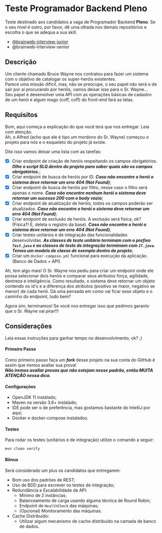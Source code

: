 # Teste Programador Backend Pleno
Teste destinado aos candidatos a vaga de Programador Backend <b>Pleno</b>. Se o seu nível é outro, por favor, dê uma olhada nos demais repositórios e escolha o que se adequa a sua skill. 
- [@brainweb-interview-junior](https://github.com/bw-jaimebrolesi/brainweb-interview-junior)
- @brainweb-interview-senior

## Descrição
Um cliente chamado Bruce Wayne nos contratou para fazer um sistema com o objetivo de catalogar os super-heróis existentes.
</br>
Parece uma missão difícil, mas, não se preocupe, o seu papel não será o de sair por aí procurando por heróis, vamos deixar isso para o Sr. Wayne...
</br>
Seu papel é desenvolver uma API com as operações básicas de cadastro de um herói e algum mago (coff, coff) do front-end fará as telas.
</br>

## Requisitos
Bom, aqui começa a explicação do que você terá que nos entregar. Leia com atenção.
</br>
Ah, o Alfred (acho que ele é tipo um mordono do Sr. Wayne) começou o projeto para nós e o esqueleto do projeto já existe.
<p> Dito isso vamos deixar uma lista com as tarefas:

- [x] Criar endpoint de criação de heróis respeitando os campos obrigatórios. ***Olhe o script SLQ dentro do projeto para saber quais são os campos obrigatórios.***;
- [x] Criar endpoint de busca de heróis por ID. ***Caso não encontre o herói o sistema deve retornar um erro 404 (Not Found)***;
- [x] Criar endpoint de busca de heróis por filtro, nesse caso o filtro será apenas o nome. ***Caso não encontre nenhum herói o sistema deve retornar um sucesso 200 com o body vazio***;
- [x] Criar endpoint de atualização de heróis, todos os campos poderão ser atualizados. ***Caso não encontre o herói o sistema deve retornar um erro 404 (Not Found)***;
- [x] Criar endpoint de exclusão de heróis. A exclusão será física, ok? (Física?! É, deleta o registro da base). ***Caso não encontre o herói o sistema deve retornar um erro 404 (Not Found)***;
- [x] Criar testes unitários e de integração das funcionalidades desenvolvidas. ***As classes de teste unitário terminam com o prefixo `Test.java` e as classes de teste de integração termimam com `IT.java`. Temos um modelo de classe de exemplo dentro do projeto***; 
- [x] Criar um `docker-compose.yml` funcional para execução da aplicação. (Banco de Dados + API).

Ah, tem algo mais! O Sr. Wayne nos pediu para criar um endpoint onde ele possa selecionar dois heróis e comparar seus atributos força, agilidade, dextreza e inteligência. Como resultado, o sistema deve retornar um objeto contendo os id's e a diferença dos atributos (positivo se maior, negativo se menor) de cada herói. Dá uma pensada em como vai ficar esse objeto e o caminho do endpoint, tudo bem?
<p>
Agora sim, terminamos! Se você nos entregar isso que pedimos garanto que o Sr. Wayne vai pirar!!!

## Considerações
Leia essas instruções para ganhar tempo no desenvolvimento, ok? ;)
</br>
#### Primeiro Passo
Como primeiro passo faça um ***fork*** desse projeto na sua conta do GitHub é assim que iremos avaliar sua prova!</br>
***Não iremos avaliar provas que não estejam nesse padrão, então MUITA ATENÇÃO nessa dica.***
#### Configurações
- OpenJDK 11 instalado;
- Maven na versão 3.6+ instalado;
- IDE pode ser o de preferência, mas gostamos bastante do IntelliJ por aqui;
- Docker e docker-compose instalados.

#### Testes
Para rodar os testes (unitários e de integração) utilize o comando a seguir:
```
mvn clean verify
```

#### Bônus
Será considerado um plus os candidatos que entregarem:
- Bom uso dos padrões de REST;
- Uso de BDD para escrever os testes de integração;
- Redundância e Escalabilidade da API:
    - Mínimo de 2 instâncias;
    - Balanceamento de carga usando alguma técnica de Round Robin;
    - Endpoint de `HealthCheck` das máquinas;
    - (Opcional) Monitoramento das máquinas.
- Cache Distribuído:
    - Utilizar algum mecanismo de cache distribuído na camada de banco de dados. 
 
